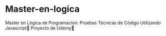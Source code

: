 # Master-en-logica
Master en Lógica de Programación: Pruebas Técnicas de Código Utilizando Javascript💛 Proyecto de Udemy💜
